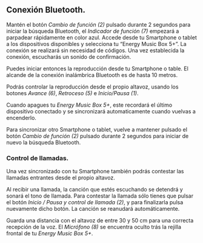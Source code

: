 ## Conexión Bluetooth.

Mantén el botón *Cambio de función (2)* pulsado durante 2 segundos para iniciar la búsqueda Bluetooth, el *Indicador de función (7)* empezará a parpadear rápidamente en color azul. Accede desde tu Smartphone o tablet a los dispositivos disponibles y selecciona tu “Energy Music Box 5+”. La conexión se realizará sin necesidad de códigos. Una vez establecida la conexión, escucharás un sonido de confirmación.

Puedes iniciar entonces la reproducción desde tu Smartphone o table. El alcande de la conexión inalámbrica Bluetooth es de hasta 10 metros. 

Podrás controlar la reproducción desde el propio altavoz, usando los botones *Avance (6)*, *Retroceso (5)* e *Inicio/Pausa (1)*.

Cuando apagues tu *Energy Music Box 5+*, este recordará el último dispositivo conectado y se sincronizará automaticamente cuando vuelvas a encenderlo.

Para sincronizar otro Smartphone o tablet, vuelve a mantener pulsado el botón *Cambio de función (2)* pulsado durante 2 segundos para iniciar de nuevo la búsqueda Bluetooth.

### Control de llamadas.

Una vez sincronizado con tu Smartphone también podrás contestar las llamadas entrantes desde el propio altavoz.

Al recibir una llamada, la canción que estés escuchando se detendrá y sonará el tono de llamada. Para contestar la llamada sólo tienes que pulsar el botón *Inicio / Pausa  y control de llamada (2)*, y para finalizarla pulsa nuevamente dicho botón. La canción se reanudará automáticamente.

Guarda una distancia con el altavoz de entre 30 y 50 cm para una correcta recepción de la voz. El *Micrófono (8)* se encuentra oculto trás la rejilla frontal de tu *Energy Music Box 5+*.
